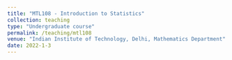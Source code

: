 ```yaml
---
title: "MTL108 - Introduction to Statistics"
collection: teaching
type: "Undergraduate course"
permalink: /teaching/mtl108
venue: "Indian Institute of Technology, Delhi, Mathematics Department"
date: 2022-1-3
---
```

